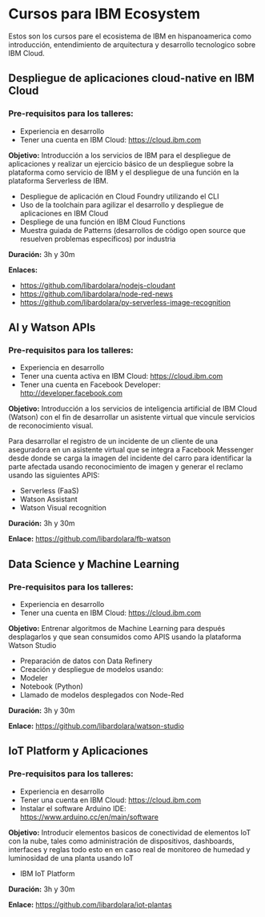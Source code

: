 # Cursos para IBM Ecosystem
Estos son los cursos pare el ecosistema de IBM en hispanoamerica como introducción, entendimiento de arquitectura y desarrollo tecnologico sobre IBM Cloud.


## Despliegue de aplicaciones cloud-native en IBM Cloud

### Pre-requisitos para los talleres:
*	Experiencia en desarrollo
*	Tener una cuenta en IBM Cloud: https://cloud.ibm.com

**Objetivo:** Introducción a los servicios de IBM para el despliegue de aplicaciones y realizar un ejercicio básico de un despliegue sobre la plataforma como servicio de IBM y el despliegue de una función en la plataforma Serverless de IBM.

*	Despliegue de aplicación en Cloud Foundry utilizando el CLI
*	Uso de la  toolchain para agilizar el desarrollo y despliegue de aplicaciones en IBM Cloud
*	Despliege de una función en IBM Cloud Functions
*	Muestra guiada de Patterns (desarrollos de código open source que resuelven problemas específicos) por industria

**Duración:** 3h y 30m

**Enlaces:**

* https://github.com/libardolara/nodejs-cloudant
* https://github.com/libardolara/node-red-news
* https://github.com/libardolara/py-serverless-image-recognition

## AI y Watson APIs

### Pre-requisitos para los talleres:
*	Experiencia en desarrollo
*	Tener una cuenta activa en IBM Cloud: https://cloud.ibm.com
*	Tener una cuenta en Facebook Developer: http://developer.facebook.com

**Objetivo:** Introducción a los servicios de inteligencia artificial de IBM Cloud (Watson) con el fin de desarrollar un asistente virtual que vincule servicios de reconocimiento visual. 

Para desarrollar el registro de un incidente de un cliente de una  aseguradora en un asistente virtual que se integra a Facebook Messenger desde donde se carga la imagen del incidente del carro para identificar la parte afectada usando reconocimiento de imagen y generar el reclamo usando las siguientes APIS:
*	Serverless (FaaS)
*	Watson Assistant
*	Watson Visual recognition

**Duración:** 3h y 30m

**Enlace:** 	https://github.com/libardolara/fb-watson


## Data Science y Machine Learning

### Pre-requisitos para los talleres:
*	Experiencia en desarrollo
*	Tener una cuenta en IBM Cloud: https://cloud.ibm.com


**Objetivo:** Entrenar algoritmos de Machine Learning para después desplagarlos y que sean consumidos como APIS usando la plataforma Watson Studio
*	Preparación de datos con Data Refinery
*	Creación y despliegue de modelos usando:
*	Modeler
*	Notebook (Python)
*	Llamado de modelos desplegados con Node-Red

**Duración:** 3h y 30m

**Enlace:** 		https://github.com/libardolara/watson-studio

## IoT Platform y Aplicaciones

### Pre-requisitos para los talleres:
*	Experiencia en desarrollo
*	Tener una cuenta en IBM Cloud: https://cloud.ibm.com
*	Instalar el software Arduino IDE: https://www.arduino.cc/en/main/software

**Objetivo:** Introducir elementos basicos de conectividad de elementos IoT con la nube, tales como administración de dispositivos, dashboards, interfaces y reglas todo esto en en caso real de monitoreo de humedad y luminosidad de una planta usando IoT
*	IBM IoT Platform

**Duración:** 3h y 30m

**Enlace:** 		https://github.com/libardolara/iot-plantas

